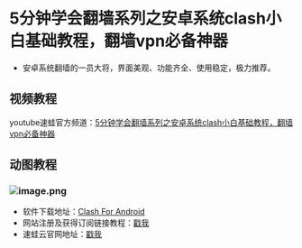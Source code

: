 # 5分钟学会翻墙系列之安卓系统clash小白基础教程，翻墙vpn必备神器
* 安卓系统翻墙的一员大将，界面美观、功能齐全、使用稳定，极力推荐。
## 视频教程
youtube速蛙官方频道：<a href="https://www.youtube.com/watch?v=_UFGMDxGg4w" target="_blank">5分钟学会翻墙系列之安卓系统clash小白基础教程，翻墙vpn必备神器</a>
## 动图教程

### ![image.png](https://media.giphy.com/media/LqCA3A2tSfJeB6MAir/giphy.gif)
* 软件下载地址：[Clash For Android](https://github.com/Kr328/ClashForAndroid/releases)
* 网站注册及获得订阅链接教程：[戳我](https://speedfrogs.github.io/speedfrogs/forlogin)
* 速蛙云官网地址：[戳我](https://faster.bleakone.xyz/)
